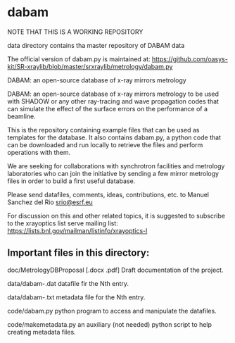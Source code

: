 dabam
=====


NOTE THAT THIS IS A WORKING REPOSITORY

data directory contains tha master repository of DABAM data

The official version of dabam.py is maintained at:
https://github.com/oasys-kit/SR-xraylib/blob/master/srxraylib/metrology/dabam.py


DABAM: an open-source database of x-ray mirrors metrology


DABAM: an open-source database of x-ray mirrors metrology to be used with 
SHADOW or any other ray-tracing and wave propagation codes that can 
simulate the effect of the surface errors on the performance of a beamline.
        
This is the repository containing example files that can be used 
as templates for the database.
It also contains dabam.py, a python code that can be downloaded and run 
locally to retrieve the files and perform operations with them. 

We are seeking for collaborations with synchrotron facilities and metrology 
laboratories who can join the initiative by sending a few mirror metrology 
files in order to build a first useful database.

Please send datafiles, comments, ideas, contributions, etc. to 
Manuel Sanchez del Rio srio@esrf.eu

For discussion on this and other related topics, it is suggested to subscribe 
to the xrayoptics list serve mailing list:
https://lists.bnl.gov/mailman/listinfo/xrayoptics-l
                                                         

Important files in this directory: 
----------------------------------

doc/MetrologyDBProposal [.docx .pdf] Draft documentation of the project.

data/dabam-<N>.dat  datafile fir the Nth entry.

data/dabam-<N>.txt  metadata file for the Nth entry.

code/dabam.py  python program to access and manipulate the datafiles.  

code/makemetadata.py an auxiliary (not needed) python script to help creating 
    metadata files. 


